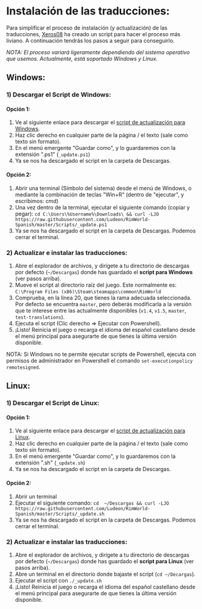 # Instalación de las traducciones:
Para simplificar el proceso de instalación (y actualización) de las traducciones, [Xeros08](https://github.com/Xeros08) ha creado un script para hacer el proceso más liviano. A continuación tendrás los pasos a seguir para conseguirlo.

_NOTA: El proceso variará ligeramente dependiendo del sistema operativo que usemos. Actualmente, está soportado Windows y Linux._

## Windows:
### 1) Descargar el Script de Windows:
#### Opción 1:
1. Ve al siguiente enlace para descargar el [script de actualización para Windows](https://raw.githubusercontent.com/Ludeon/RimWorld-Spanish/master/Scripts/_update.ps1).
2. Haz clic derecho en cualquier parte de la página / el texto (sale como texto sin formato).
3. En el menú emergente "Guardar como", y lo guardaremos con la extensión ".ps1" (`_update.ps1`)
4. Ya se nos ha descargado el script en la carpeta de Descargas.

#### Opción 2:
1. Abrir una terminal (Símbolo del sistema) desde el menú de Windows, o mediante la combinación de teclas "Win+R" (dentro de "ejecutar", y escribimos: cmd)
2. Una vez dentro de la terminal, ejecutar el siguiente comando (copiar y pegar): `cd C:\Users\%Username%\Downloads\ && curl -LJO https://raw.githubusercontent.com/Ludeon/RimWorld-Spanish/master/Scripts/_update.ps1`
3. Ya se nos ha descargado el script en la carpeta de Descargas. Podemos cerrar el terminal.

### 2) Actualizar e instalar las traducciones:
1. Abre el explorador de archivos, y dirígete a tu directorio de descargas por defecto (`~/Descargas`) donde has guardado el **script para Windows** (ver pasos arriba).
2. Mueve el script al directorio raíz del juego. Este normalmente es: `C:\Program Files (x86)\Steam\steamapps\common\RimWorld`
3. Comprueba, en la línea 20, que tienes la rama adecuada seleccionada. Por defecto se encuentra `master`, pero deberás modificarla a la versión que te interese entre las actualmente disponibles (`v1.4`, `v1.5`, `master`, `test-translations`).
4. Ejecuta el script (Clic derecho => Ejecutar con Powershell).
5. ¡Listo! Reinicia el juego o recarga el idioma del español castellano desde el menú principal para asegurarte de que tienes la última versión disponible.

NOTA: Si Windows no te permite ejecutar scripts de Powershell, ejecuta con permisos de administrador en Powershell el comando `set-executionpolicy remotesigned`.

## Linux:
### 1) Descargar el Script de Linux:
#### Opción 1:
1. Ve al siguiente enlace para descargar el [script de actualización para Linux](https://raw.githubusercontent.com/Ludeon/RimWorld-Spanish/master/Scripts/_update.sh).
2. Haz clic derecho en cualquier parte de la página / el texto (sale como texto sin formato).
3. En el menú emergente "Guardar como", y lo guardaremos con la extensión ".sh" (`_update.sh`)
4. Ya se nos ha descargado el script en la carpeta de Descargas.

#### Opción 2:
1. Abrir un terminal 
2. Ejecutar el siguiente comando: `cd  ~/Descargas && curl -LJO https://raw.githubusercontent.com/Ludeon/RimWorld-Spanish/master/Scripts/_update.sh`
3. Ya se nos ha descargado el script en la carpeta de Descargas. Podemos cerrar el terminal.

### 2) Actualizar e instalar las traducciones:
1. Abre el explorador de archivos, y dirígete a tu directorio de descargas por defecto (`~/Descargas`) donde has guardado el **script para Linux** (ver pasos arriba).
2. Abre un terminal en el directorio donde bajaste el script (`cd ~/Decargas`).
3. Ejecutar el script con `./_update.sh`
4. ¡Listo! Reinicia el juego o recarga el idioma del español castellano desde el menú principal para asegurarte de que tienes la última versión disponible.
